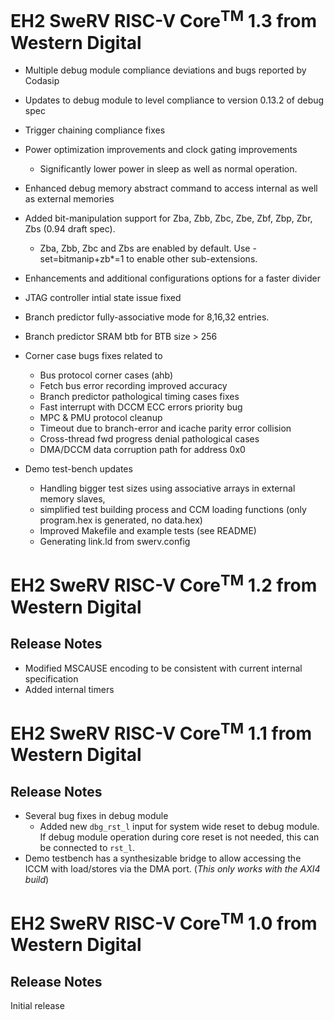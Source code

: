 # EH2 SweRV RISC-V Core<sup>TM</sup> 1.3 from Western Digital

* Multiple debug module compliance deviations and bugs reported by Codasip
* Updates to debug module to level compliance to version 0.13.2 of debug spec
* Trigger chaining compliance fixes
* Power optimization improvements and clock gating improvements
    * Significantly lower power in sleep as well as normal operation.
* Enhanced debug memory abstract command to access internal as well as external memories
* Added bit-manipulation support for Zba, Zbb, Zbc, Zbe, Zbf, Zbp, Zbr, Zbs (0.94 draft spec).
    * Zba, Zbb, Zbc and Zbs are enabled by default. Use -set=bitmanip+zb*=1 to enable other sub-extensions.
* Enhancements and additional configurations options for a faster divider
* JTAG controller intial state issue fixed
* Branch predictor fully-associative mode for 8,16,32 entries.
* Branch predictor SRAM  btb for BTB size > 256
* Corner case bugs fixes related to 
    * Bus protocol corner cases (ahb)
    * Fetch bus error recording improved accuracy
    * Branch predictor pathological timing cases fixes
    * Fast interrupt with DCCM ECC errors priority bug
    * MPC & PMU protocol cleanup
    * Timeout due to branch-error and icache parity error collision
    * Cross-thread fwd progress denial pathological cases
    * DMA/DCCM data corruption path for address 0x0

* Demo test-bench updates
    * Handling bigger test sizes using associative arrays in external memory slaves, 
    * simplified test building process and CCM loading functions (only program.hex is generated, no data.hex)
    * Improved Makefile and example tests (see README)
    * Generating link.ld from swerv.config
    

# EH2 SweRV RISC-V Core<sup>TM</sup> 1.2 from Western Digital

## Release Notes

* Modified MSCAUSE encoding to be consistent with current internal specification
* Added internal timers


# EH2 SweRV RISC-V Core<sup>TM</sup> 1.1 from Western Digital

## Release Notes

* Several bug fixes in debug module
    * Added new `dbg_rst_l` input for system wide reset to debug module. If debug module operation during core reset is not needed, this can be connected to `rst_l`.
* Demo testbench has a synthesizable bridge to allow accessing the ICCM with load/stores via the DMA port. (*This only works with the AXI4 build*)


# EH2 SweRV RISC-V Core<sup>TM</sup> 1.0 from Western Digital

## Release Notes

Initial release
